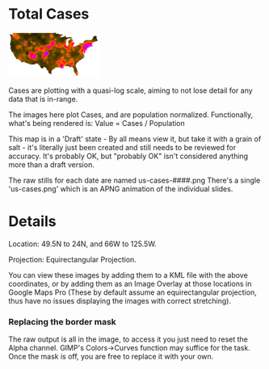 # Total Cases

![US Map, Total Cases](../../us-cases-small.png)

Cases are plotting with a quasi-log scale, aiming to not lose detail for any data that is in-range.

The images here plot Cases, and are population normalized. Functionally, what's being rendered is:
 Value = Cases / Population
 
This map is in a 'Draft' state - By all means view it, but take it with a grain of salt - it's literally just been created and  still needs to be reviewed for accuracy.  It's probably OK, but "probably OK" isn't considered anything more than a draft version.

The raw stills for each date are named us-cases-####.png
There's a single 'us-cases.png' which is an APNG animation of the individual slides.

# Details

 Location: 49.5N to 24N, and 66W to 125.5W.
 
 Projection: Equirectangular Projection.
 
You can view these images by adding them to a KML file with the above coordinates, or by adding them
as an Image Overlay at those locations in Google Maps Pro (These by default assume an equirectangular projection, thus have no issues displaying the images with correct stretching).

### Replacing the border mask
The raw output is all in the image, to access it you just need to reset the Alpha channel.  GIMP's Colors->Curves function may suffice for the task.  Once the mask is off, you are free to replace it with your own.
